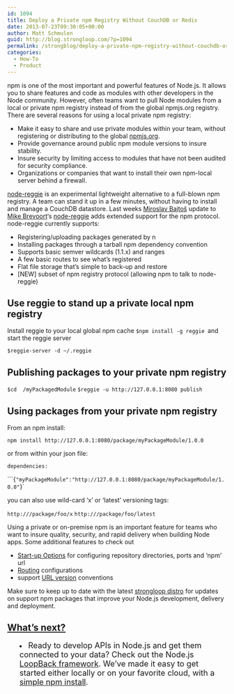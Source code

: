 ```yaml
---
id: 1094
title: Deploy a Private npm Registry Without CouchDB or Redis
date: 2013-07-23T09:30:05+00:00
author: Matt Schmulen
guid: http://blog.strongloop.com/?p=1094
permalink: /strongblog/deploy-a-private-npm-registry-without-couchdb-or-redis/
categories:
  - How-To
  - Product
---
```

npm is one of the most important and powerful features of Node.js. It allows you to share features and code as modules with other developers in the Node community. However, often teams want to pull Node modules from a local or private npm registry instead of from the global npmjs.org registry. There are several reasons for using a local private npm registry:

  * Make it easy to share and use private modules within your team, without registering or distributing to the global [npmjs.org](https://npmjs.org/).
  * Provide governance around public npm module versions to insure stability.
  * Insure security by limiting access to modules that have not been audited for security compliance.
  * Organizations or companies that want to install their own npm-local server behind a firewall.

[node-reggie](https://github.com/mbrevoort/node-reggie) is an experimental lightweight alternative to a full-blown npm registry. A team can stand it up in a few minutes, without having to install and manage a CouchDB datastore. Last weeks [Miroslav Bajtoš](https://github.com/bajtos) update to [Mike Brevoort](https://github.com/mbrevoort)&#8216;s [node-reggie](https://github.com/mbrevoort/node-reggie) adds extended support for the npm protocol. node-reggie currently supports:

  * Registering/uploading packages generated by n
  * Installing packages through a tarball npm dependency convention
  * Supports basic semver wildcards (1.1.x) and ranges
  * A few basic routes to see what&#8217;s registered
  * Flat file storage that&#8217;s simple to back-up and restore
  * [NEW] subset of npm registry protocol (allowing npm to talk to node-reggie)

## Use reggie to stand up a private local npm registry

Install reggie to your local global npm cache `$npm install -g reggie `and start the reggie server

`$reggie-server -d ~/.reggie`

## Publishing packages to your private npm registry

`$cd  /myPackagedModule` `$reggie -u http://127.0.0.1:8080 publish`

## Using packages from your private npm registry

From an npm install:

`npm install http://127.0.0.1:8080/package/myPackageModule/1.0.0`

or from within your json file:

`dependencies:`

```{``"myPackageModule":"http://127.0.0.1:8080/package/myPackageModule/1.0.0"``}`

you can also use wild-card &#8216;x&#8217; or &#8216;latest&#8217; versioning tags:

`http:///package/foo/x` `http:///package/foo/latest`

Using a private or on-premise npm is an important feature for teams who want to insure quality, security, and rapid delivery when building Node apps. Some additional features to check out

  * [Start-up Options](https://github.com/mbrevoort/node-reggie#start-up-options) for configuring repository directories, ports and &#8216;npm&#8217; url
  * [Routing](https://github.com/mbrevoort/node-reggie#other-routes) configurations
  * support [URL version](https://github.com/mbrevoort/node-reggie#ranges) conventions

Make sure to keep up to date with the latest [strongloop distro](http://strongloop.com/products#downloads) for updates on support npm packages that improve your Node.js development, delivery and deployment.

## **[What’s next?](http://strongloop.com/get-started/)**

<li style="margin-left: 2em;">
  <span style="font-size: 18px;">Ready to develop APIs in Node.js and get them connected to your data? Check out the Node.js <a href="http://strongloop.com/node-js/loopback/">LoopBack framework</a>. We’ve made it easy to get started either locally or on your favorite cloud, with a <a href="http://strongloop.com/get-started/">simple npm install</a>.</span>
</li>

&nbsp;